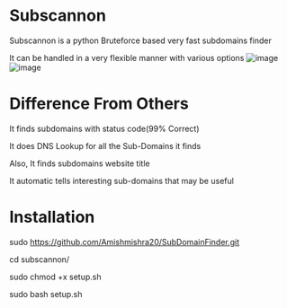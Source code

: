 # Subscannon


Subscannon is a python Bruteforce based very fast subdomains finder

It can be handled in a very flexible manner with various options
![image](https://github.com/Amishmishra20/SubDomainFinder/assets/92204497/a3031ba2-cfff-4218-9a23-a45d3b2eac2b)
![image](https://github.com/Amishmishra20/SubDomainFinder/assets/92204497/eb5eebc8-6214-43ac-86c3-19eae9d7fbd6)




# Difference From Others

It finds subdomains with status code(99% Correct)

It does DNS Lookup for all the Sub-Domains it finds

Also, It finds subdomains website title 

It automatic tells interesting sub-domains that may be useful

# Installation

sudo https://github.com/Amishmishra20/SubDomainFinder.git

cd subscannon/

sudo chmod +x setup.sh

sudo bash setup.sh
